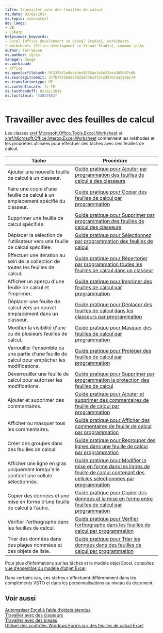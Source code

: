 ```yaml
---
title: Travailler avec des feuilles de calcul
ms.date: 02/02/2017
ms.topic: conceptual
dev_langs:
- VB
- CSharp
helpviewer_keywords:
- Excel [Office development in Visual Studio], worksheets
- worksheets [Office development in Visual Studio], common tasks
author: TerryGLee
ms.author: tglee
manager: douge
ms.workload:
- office
ms.openlocfilehash: 9133fbf2e8ede3ec8595ae3a0e22bea3b5b07c6b
ms.sourcegitcommit: 37fb7075b0a65d2add3b137a5230767aa3266c74
ms.translationtype: MT
ms.contentlocale: fr-FR
ms.lasthandoff: 01/02/2019
ms.locfileid: "53857683"
---
```

# <a name="work-with-worksheets"></a>Travailler avec des feuilles de calcul
  Les classes <xref:Microsoft.Office.Tools.Excel.Worksheet> et <xref:Microsoft.Office.Interop.Excel.Worksheet> contiennent les méthodes et les propriétés utilisées pour effectuer des tâches avec des feuilles de calcul.  
  
|Tâche|Procédure|  
|----------|---------------|  
|Ajouter une nouvelle feuille de calcul à un classeur.|[Guide pratique pour Ajouter par programmation des feuilles de calcul à des classeurs](../vsto/how-to-programmatically-add-new-worksheets-to-workbooks.md)|  
|Faire une copie d'une feuille de calcul à un emplacement spécifié du classeur.|[Guide pratique pour Copier des feuilles de calcul par programmation](../vsto/how-to-programmatically-copy-worksheets.md)|  
|Supprimer une feuille de calcul spécifiée.|[Guide pratique pour Supprimer par programmation des feuilles de calcul des classeurs](../vsto/how-to-programmatically-delete-worksheets-from-workbooks.md)|  
|Déplacer la sélection de l'utilisateur vers une feuille de calcul spécifiée.|[Guide pratique pour Sélectionnez par programmation des feuilles de calcul](../vsto/how-to-programmatically-select-worksheets.md)|  
|Effectuer une itération au sein de la collection de toutes les feuilles de calcul.|[Guide pratique pour Répertorier par programmation toutes les feuilles de calcul dans un classeur](../vsto/how-to-programmatically-list-all-worksheets-in-a-workbook.md)|  
|Afficher un aperçu d'une feuille de calcul et l'imprimer.|[Guide pratique pour Imprimer des feuilles de calcul par programmation](../vsto/how-to-programmatically-print-worksheets.md)|  
|Déplacer une feuille de calcul vers un nouvel emplacement dans un classeur.|[Guide pratique pour Déplacer des feuilles de calcul dans les classeurs par programmation](../vsto/how-to-programmatically-move-worksheets-within-workbooks.md)|  
|Modifier la visibilité d'une ou de plusieurs feuilles de calcul.|[Guide pratique pour Masquer des feuilles de calcul par programmation](../vsto/how-to-programmatically-hide-worksheets.md)|  
|Verrouiller l'ensemble ou une partie d'une feuille de calcul pour empêcher les modifications.|[Guide pratique pour Protéger des feuilles de calcul par programmation](../vsto/how-to-programmatically-protect-worksheets.md)|  
|Déverrouiller une feuille de calcul pour autoriser les modifications.|[Guide pratique pour Supprimer par programmation la protection des feuilles de calcul](../vsto/how-to-programmatically-remove-protection-from-worksheets.md)|  
|Ajouter et supprimer des commentaires.|[Guide pratique pour Ajouter et supprimer des commentaires de feuille de calcul par programmation](../vsto/how-to-programmatically-add-and-delete-worksheet-comments.md)|  
|Afficher ou masquer tous les commentaires.|[Guide pratique pour Afficher des commentaires de feuille de calcul par programmation](../vsto/how-to-programmatically-display-worksheet-comments.md)|  
|Créer des groupes dans des feuilles de calcul.|[Guide pratique pour Regrouper des lignes dans une feuille de calcul par programmation](../vsto/how-to-programmatically-group-rows-in-a-worksheet.md)|  
|Afficher une ligne en gras uniquement lorsqu'elle contient une cellule sélectionnée.|[Guide pratique pour Modifier la mise en forme dans les lignes de feuille de calcul contenant des cellules sélectionnées par programmation](../vsto/how-to-programmatically-change-formatting-in-worksheet-rows-containing-selected-cells.md)|  
|Copier des données et une mise en forme d'une feuille de calcul à l'autre.|[Guide pratique pour Copier des données et la mise en forme entre feuilles de calcul par programmation](../vsto/how-to-programmatically-copy-data-and-formatting-across-worksheets.md)|  
|Vérifier l'orthographe dans les feuilles de calcul.|[Guide pratique pour Vérifier l’orthographe dans les feuilles de calcul par programmation](../vsto/how-to-programmatically-check-spelling-in-worksheets.md)|  
|Trier des données dans des plages nommées et des objets de liste.|[Guide pratique pour Trier les données dans des feuilles de calcul par programmation](../vsto/how-to-programmatically-sort-data-in-worksheets.md)|  
  
 Pour plus d’informations sur les tâches et le modèle objet Excel, consultez [vue d’ensemble du modèle d’objet Excel](../vsto/excel-object-model-overview.md).  
  
 Dans certains cas, ces tâches s'effectuent différemment dans les compléments VSTO et dans les personnalisations au niveau du document.  
  
## <a name="see-also"></a>Voir aussi  
 [Automatiser Excel à l’aide d’objets étendus](../vsto/automating-excel-by-using-extended-objects.md)   
 [Travailler avec des classeurs](../vsto/working-with-workbooks.md)   
 [Travailler avec des plages](../vsto/working-with-ranges.md)   
 [Utiliser des contrôles Windows Forms sur des feuilles de calcul Excel](../vsto/using-windows-forms-controls-on-excel-worksheets.md)  
